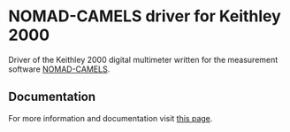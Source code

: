 # NOMAD-CAMELS driver for Keithley 2000

Driver of the Keithley 2000 digital multimeter written for the measurement software [NOMAD-CAMELS](https://fau-lap.github.io/NOMAD-CAMELS/).


## Documentation

For more information and documentation visit [this page](https://fau-lap.github.io/NOMAD-CAMELS/doc/instruments/instruments.html).